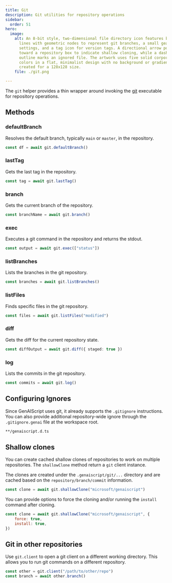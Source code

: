 ```yaml
---
title: Git
description: Git utilities for repository operations
sidebar:
  order: 51
hero:
  image:
    alt: An 8-bit style, two-dimensional file directory icon features branching
      lines with geometric nodes to represent git branches, a small gear for
      settings, and a tag icon for version tags. A directional arrow points
      toward a repository box to indicate shallow cloning, while a dashed
      outline marks an ignored file. The artwork uses five solid corporate
      colors in a flat, minimalist design with no background or gradients,
      created for a 128x128 size.
    file: ./git.png

---
```


The `git` helper provides a thin wrapper around invoking the [git](https://git-scm.com/) executable for repository operations.

## Methods

### defaultBranch

Resolves the default branch, typically `main` or `master`, in the repository.

```typescript
const df = await git.defaultBranch()
```

### lastTag

Gets the last tag in the repository.

```typescript
const tag = await git.lastTag()
```

### branch

Gets the current branch of the repository.

```typescript
const branchName = await git.branch()
```

### exec

Executes a git command in the repository and returns the stdout.

```typescript
const output = await git.exec(["status"])
```

### listBranches

Lists the branches in the git repository.

```typescript
const branches = await git.listBranches()
```

### listFiles

Finds specific files in the git repository.

```typescript
const files = await git.listFiles("modified")
```

### diff

Gets the diff for the current repository state.

```typescript
const diffOutput = await git.diff({ staged: true })
```

### log

Lists the commits in the git repository.

```typescript
const commits = await git.log()
```

## Configuring Ignores

Since GenAIScript uses git, it already supports the `.gitignore` instructions. You can also provide additional repository-wide ignore through the `.gitignore.genai` file at the workspace root.

```txt title=".gitignore.genai"
**/genaiscript.d.ts
```

## Shallow clones

You can create cached shallow clones of repositories to work on multiple repositories.
The `shallowClone` method return a `git` client instance.

The clones are created under the `.genaiscript/git/...` directory and are cached based
on the `repository/branch/commit` information.

```js
const clone = await git.shallowClone("microsoft/genaiscript")
```

You can provide options to force the cloning
and/or running the `install` command after cloning.

```js
const clone = await git.shallowClone("microsoft/genaiscript", {
    force: true,
    install: true,
})
```

## Git in other repositories

Use `git.client` to open a git client on a different working directory. This allows you to run git commands on a different repository.

```js
const other = git.client("/path/to/other/repo")
const branch = await other.branch()
```
